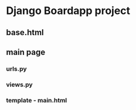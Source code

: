 # Django Boardapp project

## base.html

## main page

### urls.py

### views.py

### template - main.html
